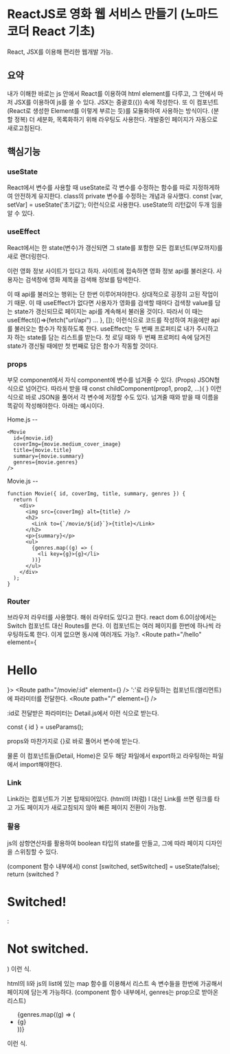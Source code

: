 # ReactJS로 영화 웹 서비스 만들기 (노마드코더 React 기초)

 React, JSX를 이용해 편리한 웹개발 가능.
 

## 요약
 내가 이해한 바로는 js 안에서 React를 이용하여 html element를 다루고, 그 안에서 마저 JSX를 이용하여 js를 쓸 수 있다. JSX는 중괄호({}) 속에 작성한다.
 또 이 컴포넌트(React로 생성한 Element를 이렇게 부르는 듯)를 모듈화하여 사용하는 방식이다. (분할 정복)
 더 세분화, 목록화하기 위해 라우팅도 사용한다.
 개발중인 페이지가 자동으로 새로고침된다.

## 핵심기능
 ### useState
  React에서 변수를 사용할 때 useState로 각 변수를 수정하는 함수를 따로 지정하게하여 안전하게 유지한다. class의 private 변수를 수정하는 개념과 유사했다.
  const [var, setVar] = useState('초기값'); 이런식으로 사용한다. useState의 리턴값이 두개 임을 알 수 있다.
 
 ### useEffect
  React에서는 한 state(변수)가 갱신되면 그 state를 포함한 모든 컴포넌트(부모까지)를 새로 랜더링한다.

  이런 영화 정보 사이트가 있다고 하자. 사이트에 접속하면 영화 정보 api를 불러온다. 사용자는 검색창에 영화 제목을 검색해 정보를 탐색한다.

  이 때 api를 불러오는 행위는 단 한번 이루어져야한다. 상대적으로 굉장히 고된 작업이기 때문.
  이 때 useEffect가 없다면 사용자가 영화를 검색할 때마다 검색창 value를 담는 state가 갱신되므로 페이지는 api를 계속해서 불러올 것이다.
  따라서 이 때는 useEffect(()=>{fetch("url/api") ... }, []); 이런식으로 코드를 작성하여 처음에만 api를 불러오는 함수가 작동하도록 한다.
  useEffect는 두 번째 프로퍼티로 내가 주시하고자 하는 state를 담는 리스트를 받는다. 첫 로딩 때와 두 번째 프로퍼티 속에 담겨진 state가 갱신될 때에만 첫 번째로 담은 함수가 작동할 것이다.
 
 ### props
  부모 component에서 자식 component에 변수를 넘겨줄 수 있다. (Props)
  JSON형식으로 넘어간다.
  따라서 받을 때 const childComponent(prop1, prop2, ...){ } 이런 식으로 바로 JSON을 풀어서 각 변수에 저장할 수도 있다.
  넘겨줄 때와 받을 때 이름을 똑같이 작성해야한다. 아래는 예시이다.

  Home.js --

    <Movie
      id={movie.id}
      coverImg={movie.medium_cover_image}
      title={movie.title}
      summary={movie.summary}
      genres={movie.genres}
    />

  Movie.js --

    function Movie({ id, coverImg, title, summary, genres }) {
      return (
        <div>
          <img src={coverImg} alt={title} />
          <h2>
            <Link to={`/movie/${id}`}>{title}</Link>
          </h2>
          <p>{summary}</p>
          <ul>
            {genres.map((g) => (
              <li key={g}>{g}</li>
            ))}
          </ul>
        </div>
      );
    }

 ### Router
  브라우저 라우터를 사용했다. 해쉬 라우터도 있다고 한다.
  react dom 6.0이상에서는 Switch 컴포넌트 대신 Routes를 쓴다. 이 컴포넌트는 여러 페이지를 한번에 하나씩 라우팅하도록 한다. 이게 없으면 동시에 여러개도 가능?.
  <Router>
    <Routes>
      <Route path="/hello" element={<h1>Hello</h1>}>
      </Route>
      <Route path="/movie/:id" element={<Detail />} /> ':'로 라우팅하는 컴포넌트(엘리먼트)에 파라미터를 전달한다.
      <Route path="/" element={<Home />} />
    </Routes>
  </Router>

  :id로 전달받은 파라미터는 Detail.js에서 이런 식으로 받는다.
  
  const { id } = useParams();

  props와 마찬가지로 {}로 바로 풀어서 변수에 받는다.

  물론 이 컴포넌트들(Detail, Home)은 모두 해당 파일에서 export하고 라우팅하는 파일에서 import해야한다.

 ### Link
  Link라는 컴포넌트가 기본 탑재되어있다. (html의 l처럼)
  l 대신 Link를 쓰면 링크를 타고 가도 페이지가 새로고침되지 않아 빠른 페이지 전환이 가능함.

 ### 활용
  js의 삼항연산자를 활용하여 boolean 타입의 state를 만들고, 그에 따라 페이지 디자인을 스위칭할 수 있다.
  
  (component 함수 내부에서)
  const [switched, setSwitched] = useState(false);
  return (switched ? <h1>Switched!</h1> : <h1>Not switched.</h1>) 이런 식.

  html의 li와 js의 list에 있는 map 함수를 이용해서 리스트 속 변수들을 한번에 가공해서 페이지에 담는게 가능하다.
  (component 함수 내부에서, genres는 prop으로 받아온 리스트)
  <ul>
    {genres.map((g) => (
      <li key={g}>{g}</li>
    ))}
  </ul> 이런 식.